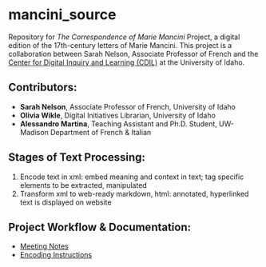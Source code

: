 # mancini_source

Repository for *The Correspondence of Marie Mancini* Project, a digital edition of the 17th-century letters of Marie Mancini. This project is a collaboration between Sarah Nelson, Associate Professor of French and the [Center for Digital Inquiry and Learning (CDIL)](https://cdil.lib.uidaho.edu/) at the University of Idaho.

## Contributors:
- **Sarah Nelson**, Associate Professor of French, University of Idaho
- **Olivia Wikle**, Digital Initiatives Librarian, University of Idaho
- **Alessandro Martina**, Teaching Assistant and Ph.D. Student, UW-Madison Department of French & Italian

## Stages of Text Processing:
1. Encode text in xml: embed meaning and context in text; tag specific elements to be extracted, manipulated
2. Transform xml to web-ready markdown, html: annotated, hyperlinked text is displayed on website

## Project Workflow & Documentation:
- [Meeting Notes](/docs/meetings.md)
- [Encoding Instructions](/docs/encoding.md)
